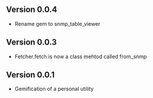 ## Version 0.0.4

  * Rename gem to snmp_table_viewer

## Version 0.0.3

  * Fetcher.fetch is now a class mehtod called from_snmp

## Version 0.0.1

  * Gemification of a personal utility
